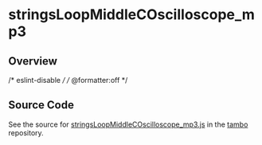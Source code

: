 # stringsLoopMiddleCOscilloscope_mp3

## Overview

/* eslint-disable */
/* @formatter:off */



## Source Code

See the source for [stringsLoopMiddleCOscilloscope_mp3.js](https://github.com/phetsims/tambo/blob/main/sounds/demo-and-test/stringsLoopMiddleCOscilloscope_mp3.js) in the [tambo](https://github.com/phetsims/tambo) repository.
